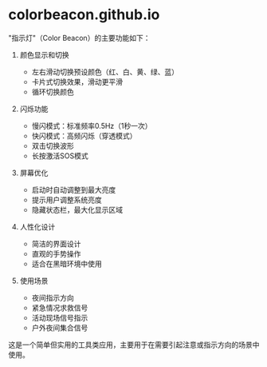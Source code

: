 # colorbeacon.github.io

"指示灯"（Color Beacon）的主要功能如下：

1. 颜色显示和切换
   - 左右滑动切换预设颜色（红、白、黄、绿、蓝）
   - 卡片式切换效果，滑动更平滑
   - 循环切换颜色

2. 闪烁功能
   - 慢闪模式：标准频率0.5Hz（1秒一次）
   - 快闪模式：高频闪烁（穿透模式）
   - 双击切换波形
   - 长按激活SOS模式

3. 屏幕优化
   - 启动时自动调整到最大亮度
   - 提示用户调整系统亮度
   - 隐藏状态栏，最大化显示区域

4. 人性化设计
   - 简洁的界面设计
   - 直观的手势操作
   - 适合在黑暗环境中使用

5. 使用场景
   - 夜间指示方向
   - 紧急情况求救信号
   - 活动现场信号指示
   - 户外夜间集合信号

这是一个简单但实用的工具类应用，主要用于在需要引起注意或指示方向的场景中使用。

